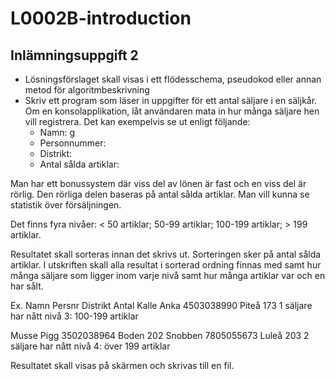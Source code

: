 # L0002B-introduction
## Inlämningsuppgift 2 

- Lösningsförslaget skall visas i ett flödesschema, pseudokod eller annan metod för algoritmbeskrivning 
- Skriv ett program som läser in uppgifter för ett antal säljare i en säljkår. Om en konsolapplikation, låt användaren mata in hur många säljare hen vill registrera. Det kan exempelvis se ut enligt följande: 
    - Namn: g
    - Personnummer: 
    - Distrikt: 
    - Antal sålda artiklar: 

Man har ett bonussystem där viss del av lönen är fast och en viss del är rörlig. Den rörliga delen baseras på antal sålda artiklar. Man vill kunna se statistik över försäljningen.

Det finns fyra nivåer: < 50 artiklar; 50-99 artiklar; 100-199 artiklar; > 199 artiklar. 

Resultatet skall sorteras innan det skrivs ut. Sorteringen sker på antal sålda artiklar. I utskriften skall alla resultat i sorterad ordning finnas med samt hur många säljare som ligger inom varje nivå samt hur många artiklar var och en har sålt.

Ex.
Namn        Persnr      Distrikt        Antal
Kalle Anka  4503038990  Piteå           173 
1 säljare har nått nivå 3: 100-199 artiklar

Musse Pigg  3502038964  Boden           202 
Snobben     7805055673  Luleå           203 
2 säljare har nått nivå 4: över 199 artiklar

Resultatet skall visas på skärmen och skrivas till en fil. 